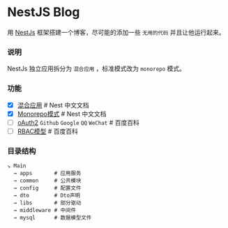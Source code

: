 # NestJS Blog

用 [NestJs](http://www.nestjs.com) 框架搭建一个博客，尽可能的添加一些 ` 无用的代码 ` 并且让他运行起来。

### 说明

NestJs 独立应用拆分为 `混合应用` ，标准模式改为 `monorepo` 模式。

### 功能

- [x] [混合应用](https://docs.nestjs.cn/9/faq?id=混合应用) # Nest 中文文档
- [x] [Monorepo模式](https://docs.nestjs.cn/9/cli?id=工作空间) # Nest 中文文档
- [ ] [oAuth2](https://baike.baidu.com/item/OAuth2.0/6788617?fr=aladdin) `Github` `Google` `QQ` `WeChat` # 百度百科
- [ ] [RBAC模型](https://baike.baidu.com/item/%E5%9F%BA%E4%BA%8E%E8%A7%92%E8%89%B2%E7%9A%84%E8%AE%BF%E9%97%AE%E6%8E%A7%E5%88%B6?fromtitle=RBAC&fromid=1328788&fromModule=lemma_search-box) # 百度百科

### 目录结构

```
↘ Main
  → apps       # 应用服务
  → common     # 公共模块
  → config     # 配置文件
  → dto        # Dto声明 
  → libs       # 部分驱动
  → middleware # 中间件
  → mysql      # 数据模型文件
```
